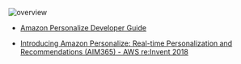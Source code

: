 ![overview](https://user-images.githubusercontent.com/8856857/52021190-347d2300-2548-11e9-9f72-4ea850d2bf87.PNG)

* [Amazon Personalize Developer Guide](https://docs.aws.amazon.com/personalize/latest/dg/what-is-personalize.html)

* [Introducing Amazon Personalize: Real-time Personalization and Recommendations (AIM365) - AWS re:Invent 2018](https://www.slideshare.net/AmazonWebServices)

